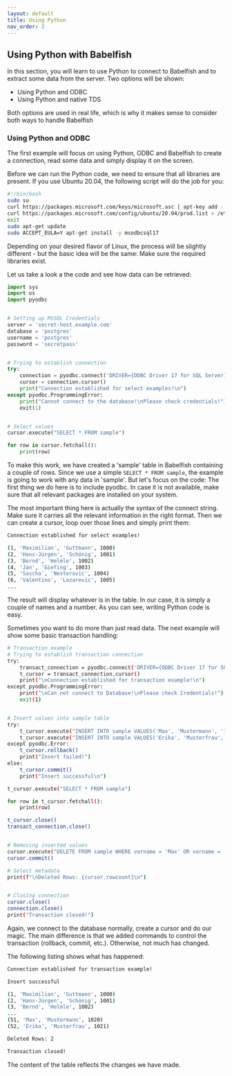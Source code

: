 ```yaml
---
layout: default
title: Using Python
nav_order: 3
---
```


## Using Python with Babelfish

In this section, you will learn to use Python to connect to Babelfish and to
extract some data from the server. Two options will be shown:

- Using Python and ODBC
- Using Python and native TDS

Both options are used in real life, which is why it makes sense to consider
both ways to handle Babelfish


### Using Python and ODBC

The first example will focus on using Python, ODBC and Babelfish to create a
connection, read some data and simply display it on the screen.

Before we can run the Python code, we need to ensure that all libraries are
present. If you use Ubuntu 20.04, the following script will do the job
for you:

```bash
#!/bin/bash
sudo su
curl https://packages.microsoft.com/keys/microsoft.asc | apt-key add -
curl https://packages.microsoft.com/config/ubuntu/20.04/prod.list > /etc/apt/sources.list.d/mssql-release.list    # Ubuntu 20.04
exit
sudo apt-get update
sudo ACCEPT_EULA=Y apt-get install -y msodbcsql17
```

Depending on your desired flavor of Linux, the process will be slightly
different - but the basic idea will be the same: Make sure the required libraries
exist.

Let us take a look a the code and see how data can be retrieved:

```python
import sys
import os
import pyodbc


# Setting up MSSQL Credentials
server = 'secret-host.example.com'
database = 'postgres'
username = 'postgres'
password = 'secretpass'


# Trying to establish connection
try:
    connection = pyodbc.connect('DRIVER={ODBC Driver 17 for SQL Server};SERVER='+server+';DATABASE='+database+';UID='+username+';PWD='+ password)
    cursor = connection.cursor()
    print("Connection established for select examples!\n")
except pyodbc.ProgrammingError:
    print("Cannot connect to the database!\nPlease check credentials!")
    exit(1)


# Select values
cursor.execute("SELECT * FROM sample")

for row in cursor.fetchall():
    print(row)
```

To make this work, we have created a 'sample' table in Babelfish containing a
couple of rows. Since we use a simple `SELECT * FROM sample`,
the example is going to work with any data in 'sample'. But let's focus on the 
code: The first thing we do here is to include pyodbc. In case it is not 
available, make sure that all relevant packages are installed on your system. 

The most important thing here is actually the syntax of the connect string. Make
sure it carries all the relevant information in the right format. Then we can
create a cursor, loop over those lines and simply print them:

```bash
Connection established for select examples!

(1, 'Maximilian', 'Guttmann', 1000)
(2, 'Hans-Jürgen', 'Schönig', 1001)
(3, 'Bernd', 'Helmle', 1002)
(4, 'Jan', 'Giefing', 1003)
(5, 'Sascha', 'Nesterovic', 1004)
(6, 'Valentino', 'Lazarevic', 1005)
...
```

The result will display whatever is in the table. In our case, it is simply a
couple of names and a number. As you can see, writing Python code is easy.

Sometimes you want to do more than just read data. The next example will show
some basic transaction handling:

```bash
# Transaction example
# Trying to establish transaction connection
try:
    transact_connection = pyodbc.connect('DRIVER={ODBC Driver 17 for SQL Server};SERVER='+server+';DATABASE='+database+';UID='+username+';PWD='+ password, autocommit=False)
    t_cursor = transact_connection.cursor()
    print("\nConnection established for transaction example!\n")
except pyodbc.ProgrammingError:
    print("\nCan not connect to Database!\nPlease check Credentials!")
    exit(1)


# Insert values into sample table
try:
    t_cursor.execute("INSERT INTO sample VALUES('Max', 'Mustermann', '1020')")
    t_cursor.execute("INSERT INTO sample VALUES('Erika', 'Musterfrau', '1021')")
except pyodbc.Error:
    t_cursor.rollback()
    print("Insert failed!")
else:
    t_cursor.commit()
    print("Insert successful\n")

t_cursor.execute("SELECT * FROM sample")

for row in t_cursor.fetchall():
    print(row)

t_cursor.close()
transact_connection.close()


# Removing inserted values
cursor.execute("DELETE FROM sample WHERE vorname = 'Max' OR vorname = 'Erika'")
cursor.commit()

# Select metadata
print(f"\nDeleted Rows: {cursor.rowcount}\n")


# Closing connection
cursor.close()
connection.close()
print("Transaction closed!")
```

Again, we connect to the database normally, create a cursor and do our magic. The
main difference is that we added commands to control the transaction
(rollback, commit, etc.). Otherwise, not much has changed.

The following listing shows what has happened:

```bash
Connection established for transaction example!

Insert successful

(1, 'Maximilian', 'Guttmann', 1000)
(2, 'Hans-Jürgen', 'Schönig', 1001)
(3, 'Bernd', 'Helmle', 1002)
...
(51, 'Max', 'Mustermann', 1020)
(52, 'Erika', 'Musterfrau', 1021)

Deleted Rows: 2

Transaction closed!
```

The content of the table reflects the changes we have made.
